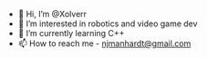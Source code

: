 - 👋 Hi, I’m @Xolverr
- 👀 I’m interested in robotics and video game dev
- 🌱 I’m currently learning C++
- 📫 How to reach me - njmanhardt@gmail.com
